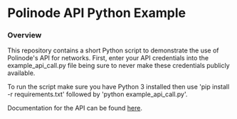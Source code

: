 Polinode API Python Example
==============================

### Overview

This repository contains a short Python script to demonstrate the use of Polinode's API for networks. First, enter your API credentials into the example_api_call.py file being sure to never make these credentials publicly available.

To run the script make sure you have Python 3 installed then use 'pip install -r requirements.txt' followed by 'python example_api_call.py'.

Documentation for the API can be found [here](https://docs.google.com/document/d/1VPtSzuIQQWCa7v-sPob9M4SwyJLyWtag8lVJLFiXbaI/edit).